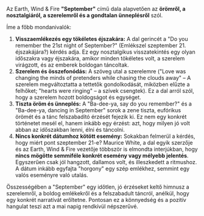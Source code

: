 Az Earth, Wind & Fire **"September"** című dala alapvetően az **örömről, a nosztalgiáról, a szerelemről és a gondtalan ünneplésről** szól.

Íme a főbb mondanivalók:

1.  **Visszaemlékezés egy tökéletes éjszakára:** A dal gerincét a "Do you remember the 21st night of September?" (Emlékszel szeptember 21. éjszakájára?) kérdés adja. Ez egy nosztalgikus visszatekintés egy olyan időszakra vagy éjszakára, amikor minden tökéletes volt, a szerelem virágzott, és az emberek boldogan táncoltak.
2.  **Szerelem és összefonódás:** A szöveg utal a szerelemre ("Love was changing the minds of pretenders while chasing the clouds away" – A szerelem megváltoztatta a tettetők gondolkodását, miközben elűzte a felhőket; "hearts were ringing" – a szívek csengtek). Ez a dal arról szól, hogy a szerelem hozott boldogságot és egységet.
3.  **Tiszta öröm és ünneplés:** A "Ba-dee-ya, say do you remember?" és a "Ba-dee-ya, dancing in September" sorok a zene tiszta, eufórikus örömét és a tánc felszabadító érzését fejezik ki. Ez nem egy konkrét történetet mesél el, hanem inkább egy érzést: azt, hogy milyen jó volt abban az időszakban lenni, élni és táncolni.
4.  **Nincs konkrét dátumhoz kötött esemény:** Sokakban felmerül a kérdés, hogy miért pont szeptember 21-e? Maurice White, a dal egyik szerzője és az Earth, Wind & Fire vezetője többször is elmondta interjúkban, hogy **nincs mögötte semmiféle konkrét esemény vagy mélyebb jelentés**. Egyszerűen csak jól hangzott, dallamos volt, és illeszkedett a ritmushoz. A dátum inkább egyfajta "horgony" egy szép emlékhez, semmint egy valós eseményre való utalás.

Összességében a "September" egy időtlen, jó érzéseket keltő himnusz a szerelemről, a boldog emlékekről és a felszabadult táncról, anélkül, hogy egy konkrét narratívát erőltetne. Pontosan ez a könnyedség és a pozitív hangulat teszi azt a mai napig rendkívül népszerűvé.